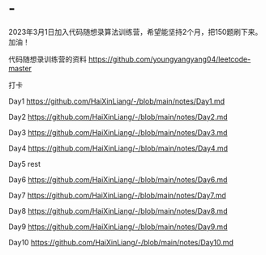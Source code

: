 # -
2023年3月1日加入代码随想录算法训练营，希望能坚持2个月，把150题刷下来。加油！

代码随想录训练营的资料 https://github.com/youngyangyang04/leetcode-master

打卡

Day1 https://github.com/HaiXinLiang/-/blob/main/notes/Day1.md

Day2 https://github.com/HaiXinLiang/-/blob/main/notes/Day2.md

Day3 https://github.com/HaiXinLiang/-/blob/main/notes/Day3.md

Day4 https://github.com/HaiXinLiang/-/blob/main/notes/Day4.md

Day5 rest

Day6 https://github.com/HaiXinLiang/-/blob/main/notes/Day6.md

Day7 https://github.com/HaiXinLiang/-/blob/main/notes/Day7.md

Day8 https://github.com/HaiXinLiang/-/blob/main/notes/Day8.md

Day9 https://github.com/HaiXinLiang/-/blob/main/notes/Day9.md

Day10 https://github.com/HaiXinLiang/-/blob/main/notes/Day10.md
